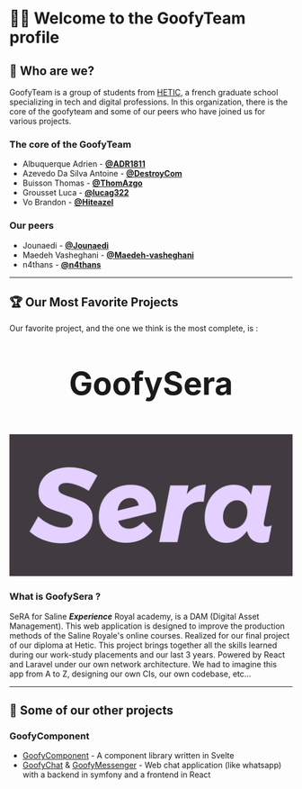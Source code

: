 # :wave::smile: Welcome to the GoofyTeam profile

## :thinking: Who are we?

GoofyTeam is a group of students from [HETIC](https://www.hetic.net/), a french graduate school specializing in tech and digital professions.
In this organization, there is the core of the goofyteam and some of our peers who have joined us for various projects.

### The core of the GoofyTeam

- Albuquerque Adrien - [**@ADR1811**](https://github.com/ADR1811)
- Azevedo Da Silva Antoine - [**@DestroyCom**](https://github.com/DestroyCom)
- Buisson Thomas - [**@ThomAzgo**](https://github.com/ThomAzgo)
- Grousset Luca - [**@lucag322**](https://github.com/lucag322)
- Vo Brandon - [**@Hiteazel**](https://github.com/Hiteazel)

### Our peers

- Jounaedi - [**@Jounaedi**](https://github.com/Jounaedi)
- Maedeh Vasheghani - [**@Maedeh-vasheghani**](https://github.com/Maedeh-vasheghani)
- n4thans - [**@n4thans**](https://github.com/n4thans)

---

## :trophy: Our Most Favorite Projects

Our favorite project, and the one we think is the most complete, is :

<p style="text-align:center; font-size:4em; font-weight:bold">GoofySera</p>

[![GoofySera](./images/sera.png)](https://github.com/GoofyComponent/GoofySeRA)

### What is GoofySera ?

SeRA for Saline _**Experience**_ Royal academy, is a DAM (Digital Asset Management).
This web application is designed to improve the production methods of the Saline Royale's online courses.
Realized for our final project of our diploma at Hetic.
This project brings together all the skills learned during our work-study placements and our last 3 years.
Powered by React and Laravel under our own network architecture.
We had to imagine this app from A to Z, designing our own CIs, our own codebase, etc...

---

## :rocket: Some of our other projects

### GoofyComponent

- [GoofyComponent](https://github.com/GoofyComponent/GoofyComponent) - A component library written in Svelte
- [GoofyChat](https://github.com/GoofyComponent/GoofyChat) & [GoofyMessenger](https://github.com/GoofyComponent/GoofyMessenger) - Web chat application (like whatsapp) with a backend in symfony and a frontend in React

